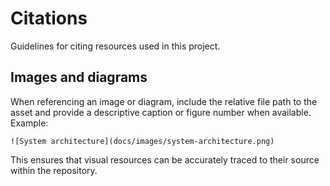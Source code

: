 # Citations

Guidelines for citing resources used in this project.

## Images and diagrams

When referencing an image or diagram, include the relative file path to the asset and provide a descriptive caption or figure number when available. Example:

```
![System architecture](docs/images/system-architecture.png)
```

This ensures that visual resources can be accurately traced to their source within the repository.
